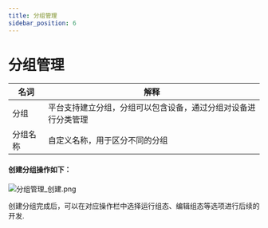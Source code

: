 ```yaml
---
title: 分组管理
sidebar_position: 6
---
```


# 分组管理

|名词|解释|
|---|---|
|分组|平台支持建立分组，分组可以包含设备，通过分组对设备进行分类管理|
|分组名称|自定义名称，用于区分不同的分组|

#### 创建分组操作如下：
![分组管理_创建.png](http://dgiot-1253666439.cos.ap-shanghai-fsi.myqcloud.com/shuwa_tech/zh/manual/cloud/Smart%20venue/Device%20cloud/%E5%88%86%E7%BB%84%E7%AE%A1%E7%90%86_%E5%88%9B%E5%BB%BA.png)


创建分组完成后，可以在对应操作栏中选择运行组态、编辑组态等选项进行后续的开发.